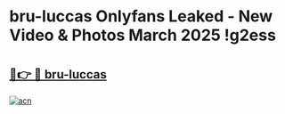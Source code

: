 # bru-luccas Onlyfans Leaked - New Video & Photos March 2025 !g2ess

# <h2><a href="https://dt1lmc.iuczelnia.edu.pl?title=bru-luccas&ref=g2ess">🔗👉 🔴 bru-luccas</a></h2>

[![acn](https://github.com/user-attachments/assets/0f9c940e-d8b0-45ae-aac7-cd30a18b3e1c)](https://dt1lmc.iuczelnia.edu.pl?title=bru-luccas&ref=g2ess)

